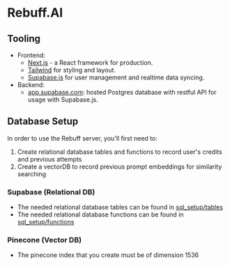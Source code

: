 # Rebuff.AI

## Tooling

- Frontend:
  - [Next.js](https://github.com/vercel/next.js) - a React framework for production.
  - [Tailwind](https://tailwindcss.com/) for styling and layout.
  - [Supabase.js](https://supabase.com/docs/library/getting-started) for user management and realtime data syncing.
- Backend:
  - [app.supabase.com](https://app.supabase.com/): hosted Postgres database with restful API for usage with Supabase.js.

## Database Setup
In order to use the Rebuff server, you'll first need to:
1. Create relational database tables and functions to record user's credits and previous attempts
2. Create a vectorDB to record previous prompt embeddings for similarity searching

### Supabase (Relational DB)
* The needed relational database tables can be found in [sql_setup/tables](sql_setup/tables)
* The needed relational database functions can be found in [sql_setup/functions](sql_setup/functions)

### Pinecone (Vector DB)
* The pinecone index that you create must be of dimension 1536